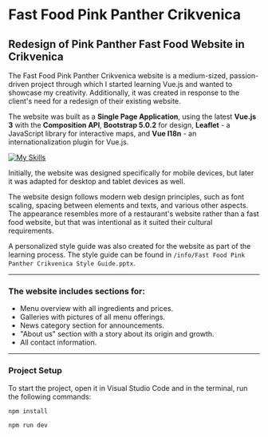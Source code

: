 # Fast Food Pink Panther Crikvenica

## Redesign of Pink Panther Fast Food Website in Crikvenica

The Fast Food Pink Panther Crikvenica website is a medium-sized, passion-driven project through which I started learning Vue.js and wanted to showcase my creativity. Additionally, it was created in response to the client's need for a redesign of their existing website.

The website was built as a **Single Page Application**, using the latest **Vue.js 3** with the **Composition API**, **Bootstrap 5.0.2** for design, **Leaflet** - a JavaScript library for interactive maps, and **Vue I18n** - an internationalization plugin for Vue.js.

[![My Skills](https://skillicons.dev/icons?i=vue,js,bootstrap)](https://skillicons.dev)

Initially, the website was designed specifically for mobile devices, but later it was adapted for desktop and tablet devices as well.

The website design follows modern web design principles, such as font scaling, spacing between elements and texts, and various other aspects. The appearance resembles more of a restaurant's website rather than a fast food website, but that was intentional as it suited their cultural requirements.

A personalized style guide was also created for the website as part of the learning process. The style guide can be found in `/info/Fast Food Pink Panther Crikvenica Style Guide.pptx`.

---

### The website includes sections for:

- Menu overview with all ingredients and prices.
- Galleries with pictures of all menu offerings.
- News category section for announcements.
- "About us" section with a story about its origin and growth.
- All contact information.

---

### Project Setup

To start the project, open it in Visual Studio Code and in the terminal, run the following commands:

```sh
npm install
```

```sh
npm run dev
```
